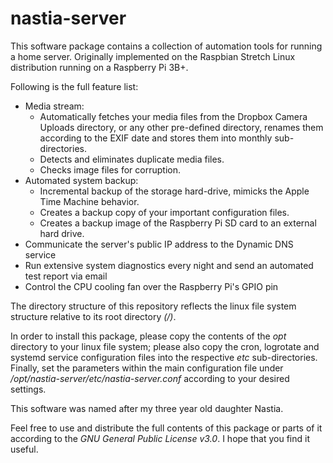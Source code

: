 # nastia-server

This software package contains a collection of automation tools for running a home server. Originally implemented on the Raspbian Stretch Linux distribution running on a Raspberry Pi 3B+.

Following is the full feature list:

* Media stream: 
  * Automatically fetches your media files from the Dropbox Camera Uploads directory, or any other pre-defined directory, renames them according to the EXIF date and stores them into monthly sub-directories. 
  * Detects and eliminates duplicate media files.
  * Checks image files for corruption.
* Automated system backup:
  * Incremental backup of the storage hard-drive, mimicks the Apple Time Machine behavior.
  * Creates a backup copy of your important configuration files.
  * Creates a backup image of the Raspberry Pi SD card to an external hard drive.
* Communicate the server's public IP address to the Dynamic DNS service
* Run extensive system diagnostics every night and send an automated test report via email
* Control the CPU cooling fan over the Raspberry Pi's GPIO pin

The directory structure of this repository reflects the linux file system structure relative to its root directory _(/)_.

In order to install this package, please copy the contents of the _opt_ directory to your linux file system; please also copy the cron, logrotate and systemd service configuration files into the respective _etc_ sub-directories. Finally, set the parameters within the main configuration file under _/opt/nastia-server/etc/nastia-server.conf_ according to your desired settings.

This software was named after my three year old daughter Nastia.

Feel free to use and distribute the full contents of this package or parts of it according to the _GNU General Public License v3.0_. I hope that you find it useful.
